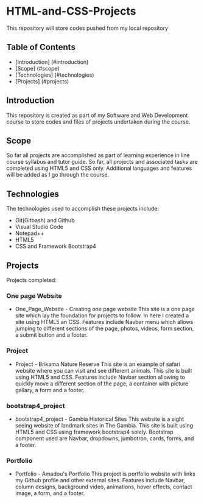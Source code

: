 # HTML-and-CSS-Projects
This repository will store codes pushed from my local repository
## Table of Contents
* [Introduction] (#introduction)
* [Scope] (#scope)
* [Technologies] (#technologies)
* [Projects] (#projects)

## Introduction
This repository is created as part of my Software and Web Development course to store codes and files of projects undertaken during the course.

## Scope
So far all projects are accomplished as part of learning experience in line course syllabus and tutor guide. So far, all projects and associated tasks are completed using HTML5 and CSS only. Additional languages and features will be added as I go through the course.

## Technologies
The technologies used to accomplish these projects include:
* Git(Gitbash) and Github
* Visual Studio Code
* Notepad++
* HTML5
* CSS and Framework Bootstrap4

## Projects
Projects completed:
### One page Website
* One_Page_Website - Creating one page website
  This site is a one page site which lay the foundation for projects to follow. In here I 
  created a site using HTML5 an CSS. Features include Navbar menu which allows jumping to 
  different sections of the page, photos, videos, form section, a submit button and a footer.

### Project
* Project - Brikama Nature Reserve
  This site is an example of safari website where you can visit and see different animals. 
  This site is built using HTML5 and CSS. Features include Navbar section allowing to
  quickly move a different section of the page, a container with picture gallary, a form and 
  a footer.

### bootstrap4_project
* bootstrap4_project - Gambia Historical Sites
  This website is a sight seeing website of landmark sites in The Gambia. This site is built 
  using HTML5 and CSS using framework bootstrap4 solely. Bootstrap component used are Navbar, 
  dropdowns, jumbotron, cards, forms, and a footer.

### Portfolio
* Portfolio - Amadou's Portfolio
  This project is portfolio website with links my Github profile and other external sites. 
  Features include Navbar, column designs, background video, animations, hover effects, contact 
  image, a form, and a footer.
